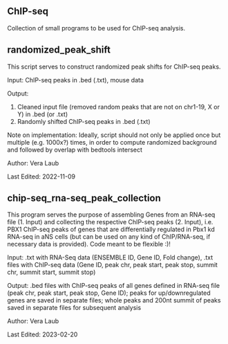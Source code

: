 ## ChIP-seq
Collection of small programs to be used for ChIP-seq analysis.



## randomized_peak_shift

This script serves to construct randomized peak shifts for ChIP-seq peaks.

Input: ChIP-seq peaks in .bed (.txt), mouse data

Output:
1. Cleaned input file (removed random peaks that are not on chr1-19, X or Y) in .bed (or .txt)
2. Randomly shifted ChIP-seq peaks in .bed (.txt)

Note on implementation: Ideally, script should not only be applied once but multiple (e.g. 1000x?) times, in order to compute randomized background and followed by overlap with bedtools intersect

Author: Vera Laub

Last Edited: 2022-11-09



## chip-seq_rna-seq_peak_collection

This program serves the purpose of assembling Genes from an RNA-seq file (1. Input) and collecting the respective ChIP-seq peaks (2. Input), i.e. PBX1 ChIP-seq peaks of genes that are differentially regulated in Pbx1 kd RNA-seq in aNS cells (but can be used on any kind of ChIP/RNA-seq, if necessary data is provided). Code meant to be flexible :)!

Input: .txt with RNA-Seq data (ENSEMBLE ID, Gene ID, Fold change), .txt files with ChIP-seq data (Gene ID, peak chr, peak start, peak stop, summit chr, summit start, summit stop)

Output: .bed files with ChIP-seq peaks of all genes defined in RNA-seq file (peak chr, peak start, peak stop, Gene ID); peaks for up/downregulated genes are saved in separate files; whole peaks and 200nt summit of peaks saved in separate files for subsequent analysis

Author: Vera Laub

Last Edited: 2023-02-20

